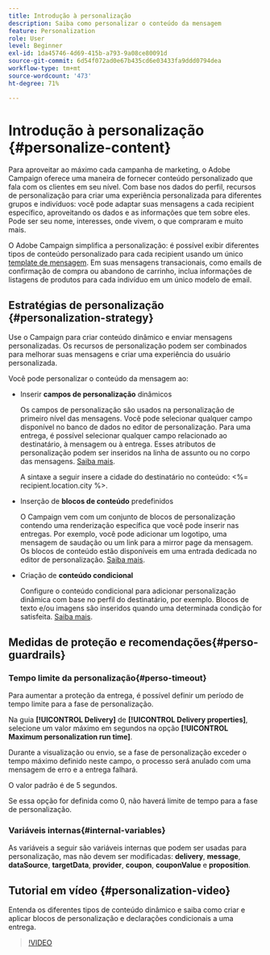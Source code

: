 ```yaml
---
title: Introdução à personalização
description: Saiba como personalizar o conteúdo da mensagem
feature: Personalization
role: User
level: Beginner
exl-id: 1da45746-4d69-415b-a793-9a08ce80091d
source-git-commit: 6d54f072ad0e67b435cd6e03433fa9ddd0794dea
workflow-type: tm+mt
source-wordcount: '473'
ht-degree: 71%

---
```


# Introdução à personalização {#personalize-content}

Para aproveitar ao máximo cada campanha de marketing, o Adobe Campaign oferece uma maneira de fornecer conteúdo personalizado que fala com os clientes em seu nível. Com base nos dados do perfil, recursos de personalização para criar uma experiência personalizada para diferentes grupos e indivíduos: você pode adaptar suas mensagens a cada recipient específico, aproveitando os dados e as informações que tem sobre eles. Pode ser seu nome, interesses, onde vivem, o que compraram e muito mais.

O Adobe Campaign simplifica a personalização: é possível exibir diferentes tipos de conteúdo personalizado para cada recipient usando um único [template de mensagem](create-templates.md). Em suas mensagens transacionais, como emails de confirmação de compra ou abandono de carrinho, inclua informações de listagens de produtos para cada indivíduo em um único modelo de email.


## Estratégias de personalização {#personalization-strategy}

Use o Campaign para criar conteúdo dinâmico e enviar mensagens personalizadas. Os recursos de personalização podem ser combinados para melhorar suas mensagens e criar uma experiência do usuário personalizada.

Você pode personalizar o conteúdo da mensagem ao:

* Inserir **campos de personalização** dinâmicos

  Os campos de personalização são usados na personalização de primeiro nível das mensagens. Você pode selecionar qualquer campo disponível no banco de dados no editor de personalização. Para uma entrega, é possível selecionar qualquer campo relacionado ao destinatário, à mensagem ou à entrega. Esses atributos de personalização podem ser inseridos na linha de assunto ou no corpo das mensagens. [Saiba mais](personalization-fields.md).

  A sintaxe a seguir insere a cidade do destinatário no conteúdo: &lt;%= recipient.location.city %>.

* Inserção de **blocos de conteúdo** predefinidos

  O Campaign vem com um conjunto de blocos de personalização contendo uma renderização específica que você pode inserir nas entregas. Por exemplo, você pode adicionar um logotipo, uma mensagem de saudação ou um link para a mirror page da mensagem. Os blocos de conteúdo estão disponíveis em uma entrada dedicada no editor de personalização. [Saiba mais](personalization-blocks.md).

* Criação de **conteúdo condicional**

  Configure o conteúdo condicional para adicionar personalização dinâmica com base no perfil do destinatário, por exemplo. Blocos de texto e/ou imagens são inseridos quando uma determinada condição for satisfeita. [Saiba mais](conditions.md).

<!--* Add **personalized offers**
    
    Insert personalized offers in your message content, depending on the recipient location, the current weather, or the last purchase order.
-->


## Medidas de proteção e recomendações{#perso-guardrails}

### Tempo limite da personalização{#perso-timeout}

Para aumentar a proteção da entrega, é possível definir um período de tempo limite para a fase de personalização.

Na guia **[!UICONTROL Delivery]** de **[!UICONTROL Delivery properties]**, selecione um valor máximo em segundos na opção **[!UICONTROL Maximum personalization run time]**.

Durante a visualização ou envio, se a fase de personalização exceder o tempo máximo definido neste campo, o processo será anulado com uma mensagem de erro e a entrega falhará.

O valor padrão é de 5 segundos.

Se essa opção for definida como 0, não haverá limite de tempo para a fase de personalização.


### Variáveis internas{#internal-variables}

As variáveis a seguir são variáveis internas que podem ser usadas para personalização, mas não devem ser modificadas: **delivery**, **message**, **dataSource**, **targetData**, **provider**, **coupon**, **couponValue** e **proposition**.


## Tutorial em vídeo {#personalization-video}

Entenda os diferentes tipos de conteúdo dinâmico e saiba como criar e aplicar blocos de personalização e declarações condicionais a uma entrega.


>[!VIDEO](https://video.tv.adobe.com/v/335734?quality=12)

